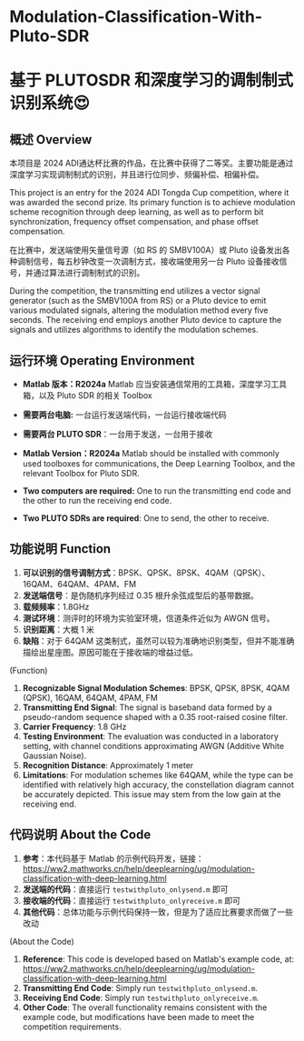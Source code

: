 # Modulation-Classification-With-Pluto-SDR
# 基于 PLUTOSDR 和深度学习的调制制式识别系统😍

## 概述 Overview
本项目是 2024 ADI通达杯比赛的作品，在比赛中获得了二等奖。主要功能是通过深度学习实现调制制式的识别，并且进行位同步、频偏补偿、相偏补偿。

This project is an entry for the 2024 ADI Tongda Cup competition, where it was awarded the second prize. Its primary function is to achieve modulation scheme recognition through deep learning, as well as to perform bit synchronization, frequency offset compensation, and phase offset compensation.

在比赛中，发送端使用矢量信号源（如 RS 的 SMBV100A）或 Pluto 设备发出各种调制信号，每五秒钟改变一次调制方式，接收端使用另一台 Pluto 设备接收信号，并通过算法进行调制制式的识别。

During the competition, the transmitting end utilizes a vector signal generator (such as the SMBV100A from RS) or a Pluto device to emit various modulated signals, altering the modulation method every five seconds. The receiving end employs another Pluto device to capture the signals and utilizes algorithms to identify the modulation schemes.

## 运行环境 Operating Environment
- **Matlab 版本：R2024a**  Matlab 应当安装通信常用的工具箱，深度学习工具箱，以及 Pluto SDR 的相关 Toolbox
- **需要两台电脑:** 一台运行发送端代码，一台运行接收端代码
- **需要两台 PLUTO SDR**：一台用于发送，一台用于接收

- **Matlab Version：R2024a**  Matlab should be installed with commonly used toolboxes for communications, the Deep Learning Toolbox, and the relevant Toolbox for Pluto SDR.  
- **Two computers are required:** One to run the transmitting end code and the other to run the receiving end code.
- **Two PLUTO SDRs are required**: One to send, the other to receive.

## 功能说明 Function
1. **可以识别的信号调制方式**：BPSK、QPSK、8PSK、4QAM（QPSK）、16QAM、64QAM、4PAM、FM
2. **发送端信号**：是伪随机序列经过 0.35 根升余弦成型后的基带数据。
3. **载频频率**：1.8GHz
4. **测试环境**：测评时的环境为实验室环境，信道条件近似为 AWGN 信号。
5. **识别距离**：大概 1 米
6. **缺陷**：对于 64QAM 这类制式，虽然可以较为准确地识别类型，但并不能准确描绘出星座图。原因可能在于接收端的增益过低。

(Function)
1. **Recognizable Signal Modulation Schemes**: BPSK, QPSK, 8PSK, 4QAM (QPSK), 16QAM, 64QAM, 4PAM, FM  
2. **Transmitting End Signal**: The signal is baseband data formed by a pseudo-random sequence shaped with a 0.35 root-raised cosine filter.  
3. **Carrier Frequency**: 1.8 GHz  
4. **Testing Environment**: The evaluation was conducted in a laboratory setting, with channel conditions approximating AWGN (Additive White Gaussian Noise).  
5. **Recognition Distance**: Approximately 1 meter  
6. **Limitations**: For modulation schemes like 64QAM, while the type can be identified with relatively high accuracy, the constellation diagram cannot be accurately depicted. This issue may stem from the low gain at the receiving end.

## 代码说明 About the Code
1. **参考**：本代码基于 Matlab 的示例代码开发，链接： https://ww2.mathworks.cn/help/deeplearning/ug/modulation-classification-with-deep-learning.html
2. **发送端的代码**：直接运行 `testwithpluto_onlysend.m` 即可
3. **接收端的代码**：直接运行 `testwithpluto_onlyreceive.m` 即可
4. **其他代码**：总体功能与示例代码保持一致，但是为了适应比赛要求而做了一些改动

(About the Code)
1. **Reference**: This code is developed based on Matlab's example code, at: https://ww2.mathworks.cn/help/deeplearning/ug/modulation-classification-with-deep-learning.html
2. **Transmitting End Code**: Simply run `testwithpluto_onlysend.m`.  
3. **Receiving End Code**: Simply run `testwithpluto_onlyreceive.m`.  
4. **Other Code**: The overall functionality remains consistent with the example code, but modifications have been made to meet the competition requirements.

